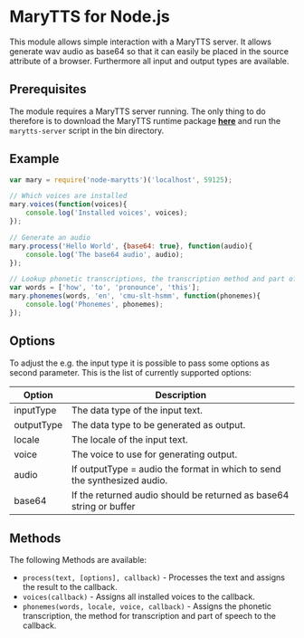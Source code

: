 # MaryTTS for Node.js

This module allows simple interaction with a MaryTTS server. It allows generate wav audio as base64 so that it can easily be placed in the source attribute of a browser. Furthermore all input and output types are available.

## Prerequisites

The module requires a MaryTTS server running. The only thing to do therefore is to download the MaryTTS runtime package **[here](http://mary.dfki.de)** and run the `marytts-server` script in the bin directory.

## Example

```javascript
var mary = require('node-marytts')('localhost', 59125);

// Which voices are installed
mary.voices(function(voices){
    console.log('Installed voices', voices);
});

// Generate an audio
mary.process('Hello World', {base64: true}, function(audio){
    console.log('The base64 audio', audio);
});

// Lookup phonetic transcriptions, the transcription method and part of speech
var words = ['how', 'to', 'pronounce', 'this'];
mary.phonemes(words, 'en', 'cmu-slt-hsmm', function(phonemes){
    console.log('Phonemes', phonemes);
});

```

## Options

To adjust the e.g. the input type it is possible to pass some options as second parameter. This is the list of currently supported options:

Option      | Description
------------|------------
inputType   | The data type of the input text.
outputType  | The data type to be generated as output.
locale      | The locale of the input text.
voice       | The voice to use for generating output.
audio       | If outputType = audio the format in which to send the synthesized audio.
base64      | If the returned audio should be returned as base64 string or buffer

## Methods

The following Methods are available:

* `process(text, [options], callback)` - Processes the text and assigns the result to the callback.
* `voices(callback)` - Assigns all installed voices to the callback.
* `phonemes(words, locale, voice, callback)` - Assigns the phonetic transcription, the method for transcription and part of speech to the callback.
